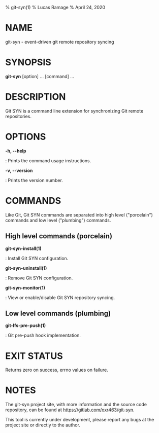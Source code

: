 % git-syn(1)
% Lucas Ramage
% April 24, 2020

# NAME

git-syn - event-driven git remote repository syncing

# SYNOPSIS

**git-syn** [option] ... [command] ...

# DESCRIPTION

Git SYN is a command line extension for synchronizing Git remote repositories.

# OPTIONS

**-h, --help**

:   Prints the command usage instructions.

**-v, --version**

:   Prints the version number.

# COMMANDS

Like Git, Git SYN commands are separated into high level ("porcelain") commands
and low level ("plumbing") commands.

## High level commands (porcelain)

**git-syn-install(1)**

:   Install Git SYN configuration.

**git-syn-uninstall(1)**

:   Remove Git SYN configuration.

**git-syn-monitor(1)**

:   View or enable/disable Git SYN repository syncing.

## Low level commands (plumbing)

**git-lfs-pre-push(1)**

:   Git pre-push hook implementation.

# EXIT STATUS

Returns zero on success, errno values on failure.

# NOTES

The git-syn project site, with more information and the source code
repository, can be found at <https://gitlab.com/oxr463/git-syn>.

This tool is currently under development, please report any bugs at
the project site or directly to the author.

